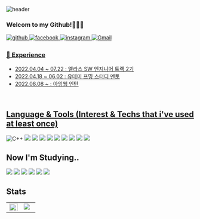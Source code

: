 ![header](https://capsule-render.vercel.app/api?type=wave&color=auto&height=300&section=header&text=Jahong%20Jo&fontSize=90)

### Welcom to my Github!👋👋👋
<a href="https://hong1995.github.io/" target="_blank">
<img src=https://img.shields.io/badge/github-%2324292e.svg?&style=flat-square&logo=github&logoColor=white alt=github style="margin-bottom: 5px;" />
</a>
<a href="https://www.facebook.com/jaehong1995/" target="_blank">
<img src=https://img.shields.io/badge/facebook-%232E87FB.svg?&style=flat-square&logo=facebook&logoColor=white alt=facebook style="margin-bottom: 5px;" />
</a>
<a href="https://www.instagram.com/h0ng95/?hl=ko" target="_blank">
<img src=https://img.shields.io/badge/instagram-%23000000.svg?&style=flat-square&logo=instagram&logoColor=white&color=dd2a7b alt=instagram style="margin-bottom: 5px;" />
</a>
<a href="whwoghd1234523@gmail.com">
<img alt="Gmail" src="https://img.shields.io/badge/Gmail-D14836?style=flat-square&logo=gmail&logoColor=white" />

  
### 💫 Experience
  - 2022.04.04 ~ 07.22 : 엘라스 SW 엔지니어 트랙 2기
  - 2022.04.18 ~ 06.02 : 유데미 프밍 스터디 멘토
  - 2022.08.08 ~ : 아임웹 인턴
  <br/>
  
## Language & Tools (Interest & Techs that i've used at least once)
  <div sttyle='float:left'>
</a>
<img alt="C++" src="https://img.shields.io/badge/c++%20-%2300599C.svg?&style=flat-square&logo=c%2B%2B&ogoColor=white"/>
</a>
<img src="https://img.shields.io/badge/java-%23ED8B00.svg?style=flat-square&logo=java&logoColor=white"/>
</a>
<img src="https://img.shields.io/badge/html5-%23E34F26.svg?style=flat-square&logo=html5&logoColor=white"/>
</a>
<img src="https://img.shields.io/badge/javascript-%23323330.svg?style=flat-square&logo=javascript&logoColor=%23F7DF1E"/>
</a>
<img src="https://img.shields.io/badge/css3-%231572B6.svg?style=flat-square&logo=css3&logoColor=white"/>
</a>
    <img src="https://img.shields.io/badge/TypeScript-3178C6?style=flat-square&logo=TypeScript&logoColor=white"/>
    <img src="https://img.shields.io/badge/Node.js-339933?style=flat-square&logo=Node.js&logoColor=white"/>
    <img src="https://img.shields.io/badge/express-000000?style=flat-square&logo=express&logoColor=white"/>
    <img src="https://img.shields.io/badge/MongoDB-47A248?style=flat-square&logo=MongoDB&logoColor=white"/>
    <img src="https://img.shields.io/badge/Amazon S3-569A31?style=flat-square&logo=Amazon S3&logoColor=white"/>

    
    
    

## Now I'm Studying..
<div sttyle='float:left'>

</a>
<img src="https://img.shields.io/badge/spring-%236DB33F.svg?style=flat-square&logo=spring&logoColor=white"/>
</a>
<img src="https://img.shields.io/badge/React-61DAFB?style=flat-square&logo=React&logoColor=white"/>
<img src="https://img.shields.io/badge/Redis-DC382D?style=flat-square&logo=Redis&logoColor=white"/>
<img src="https://img.shields.io/badge/Socket.io-010101?style=flat-square&logo=Socket.io&logoColor=white"/>
<img src="https://img.shields.io/badge/Docker-2496ED?style=flat-square&logo=Docker&logoColor=white"/>
<img src="https://img.shields.io/badge/NGINX-009639?style=flat-square&logo=NGINX&logoColor=white"/>
</a>


## Stats  
<table><tr><td valign="top" width="50%">

<img src="https://github-readme-stats.vercel.app/api?username=hong1995&show_icons=true&theme=highcontrast" align="left" style="width: 100%" />
</td><td valign="top" width="50%">
<img align='' src="http://mazassumnida.wtf/api/v2/generate_badge?boj=h0ng">

<!--
**hong1995/hong1995** is a ✨ _special_ ✨ repository because its `README.md` (this file) appears on your GitHub profile.

Here are some ideas to get you started:

- 🔭 I’m currently working on ...
- 🌱 I’m currently learning ...
- 👯 I’m looking to collaborate on ...
- 🤔 I’m looking for help with ...
- 💬 Ask me about ...
- 📫 How to reach me: ...
- 😄 Pronouns: ...
- ⚡ Fun fact: ...
-->
